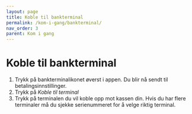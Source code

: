 ```yaml
---
layout: page
title: Koble til bankterminal
permalink: /kom-i-gang/bankterminal/
nav_order: 3
parent: Kom i gang
---
```


# Koble til bankterminal 

1. Trykk på bankterminalikonet øverst i appen. Du blir nå sendt til betalingsinnstillinger.
2. Trykk på _Koble til terminal_ 
3. Trykk på terminalen du vil koble opp mot kassen din. Hvis du har flere terminaler må du sjekke serienummeret for å velge riktig terminal.
